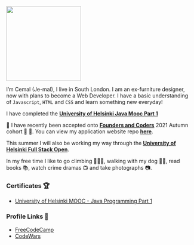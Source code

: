  <img src="https://media.giphy.com/media/1es0suLtBMuZcRBtvl/giphy.gif" width="200"> 

I’m Cemal (Je-mal), I live in South London. I am an ex-furniture designer, now with plans to become a Web Developer. I have a basic understanding of `Javascript`, `HTML` and `CSS` and learn something new everyday!

I have completed the [**University of Helsinki Java Mooc Part 1**](https://java-programming.mooc.fi/) 

🎉 I have recently been accepted onto [**Founders and Coders**](https://www.foundersandcoders.com/) 2021 Autumn cohort 🍁 🎉. You can view my application website repo [**here**](https://github.com/cemalokten/fac-application-website).

This summer I will also be working my way through the [**University of Helsinki Full Stack Open**](https://fullstackopen.com/en/).

In my free time I like to go climbing 🧗🏼‍♂️, walking with my dog 🐕‍🦺, read books 📚, watch crime dramas 📺 and take photographs 📷.

### Certificates 🏆

* [University of Helsinki MOOC - Java Programming Part 1](https://certificates.mooc.fi/validate/xgg8x6qj2e)

### Profile Links 🔗

* [FreeCodeCamp](https://www.freecodecamp.org/cemalokten)
* [CodeWars](https://www.codewars.com/users/cemalokten)
